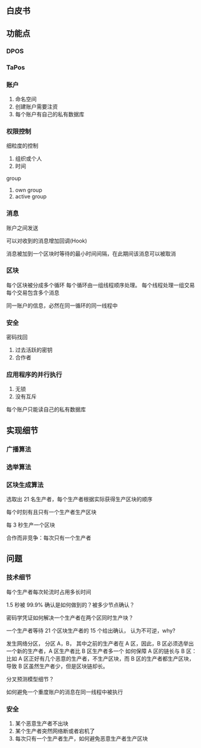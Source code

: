 
## 白皮书

## 功能点

### DPOS

### TaPos

### 账户

1. 命名空间
2. 创建账户需要注资
3. 每个账户有自己的私有数据库

### 权限控制

细粒度的控制
1. 组织或个人
2. 时间

group
1. own group
2. active group

### 消息

账户之间发送

可以对收到的消息增加回调(Hook)

消息被加到一个区块时等待的最小时间间隔，在此期间该消息可以被取消

### 区块

每个区块被分成多个循环
每个循环由一组线程顺序处理。
每个线程处理一组交易
每个交易包含多个消息

同一账户的信息，必然在同一循环的同一线程中


### 安全

密码找回
1. 过去活跃的密钥
2. 合作者

### 应用程序的并行执行


1. 无锁
2. 没有互斥

每个账户只能读自己的私有数据库

## 实现细节


### 广播算法


### 选举算法

### 区块生成算法

选取出 21 名生产者，每个生产者根据实际获得生产区块的顺序

每个时刻有且只有一个生产者生产区块

每 3 秒生产一个区块

合作而非竞争：每次只有一个生产者

## 问题

### 技术细节

每个生产者每次轮流时占用多长时间

1.5 秒被 99.9% 确认是如何做到的？被多少节点确认？

密码学凭证如何解决一个生产者在两个区同时生产块？

一个生产者等待 21 个区块生产者的 15 个给出确认， 认为不可逆，why?

发生网络分区， 分区 A，B， 其中之前的生产者在 A 区，因此，B 区必须选举出一个新的生产者，A 区生产者比 B 区生产者多一个
如何保障 A 区的链长与 B 区：比如 A 区正好有几个恶意的生产者，不生产区块，而 B
区的生产者都生产区块，导致 B 区虽然生产者少，但是区块链却长。

分叉预测模型细节？

如何避免一个重度账户的消息在同一线程中被执行

### 安全

1. 某个恶意生产者不出块
2. 某个生产者突然网络断或者宕机了
3. 每次只有一个生产者生产，如何避免恶意生产者生产区块
